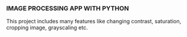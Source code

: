 ### IMAGE PROCESSING APP WITH PYTHON

This project includes many features like changing contrast, saturation, cropping image,
grayscaling etc.
